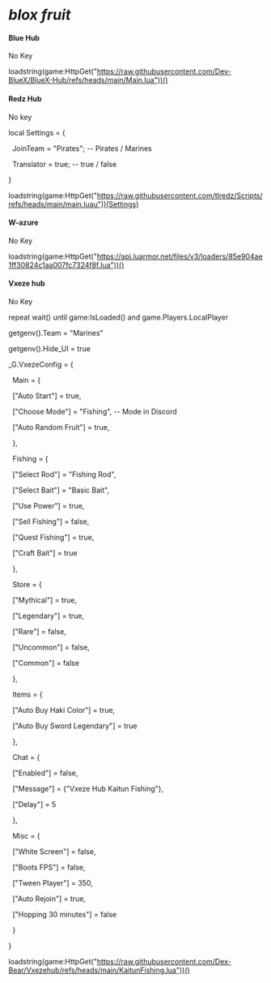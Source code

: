 # ***blox fruit***

#### Blue Hub

No Key

loadstring(game:HttpGet("https://raw.githubusercontent.com/Dev-BlueX/BlueX-Hub/refs/heads/main/Main.lua"))()

#### Redz Hub

No key

local Settings = {

    JoinTeam = "Pirates"; -- Pirates / Marines

    Translator = true;   -- true / false

}



loadstring(game:HttpGet("https://raw.githubusercontent.com/tlredz/Scripts/refs/heads/main/main.luau"))(Settings)

#### W-azure

No Key

loadstring(game:HttpGet("https://api.luarmor.net/files/v3/loaders/85e904ae1ff30824c1aa007fc7324f8f.lua"))()

#### Vxeze hub

No Key

repeat wait() until game:IsLoaded() and game.Players.LocalPlayer

getgenv().Team = "Marines"

getgenv().Hide\_UI = true

\_G.VxezeConfig = {

    Main = {

        \["Auto Start"]         = true,

        \["Choose Mode"]       = "Fishing", -- Mode in Discord

        \["Auto Random Fruit"] = true,

    },

    Fishing = {

        \["Select Rod"] = "Fishing Rod",

        \["Select Bait"] = "Basic Bait",

        \["Use Power"] = true,

        \["Sell Fishing"] = false,

        \["Quest Fishing"] = true,

        \["Craft Bait"] = true

    },

    Store = {

        \["Mythical"]   = true,

        \["Legendary"]  = true,

        \["Rare"]       = false,

        \["Uncommon"]   = false,

        \["Common"]     = false

    },

    Items = {

        \["Auto Buy Haki Color"] = true,

        \["Auto Buy Sword Legendary"] = true

    },

    Chat = {

        \["Enabled"] = false,

        \["Message"] = {"Vxeze Hub Kaitun Fishing"},

        \["Delay"]   = 5

    },

    Misc = {

        \["White Screen"]  = false,

        \["Boots FPS"]     = false,

        \["Tween Player"]  = 350,

        \["Auto Rejoin"]   = true,

        \["Hopping 30 minutes"] = false

    }

}

loadstring(game:HttpGet("https://raw.githubusercontent.com/Dex-Bear/Vxezehub/refs/heads/main/KaitunFishing.lua"))()

